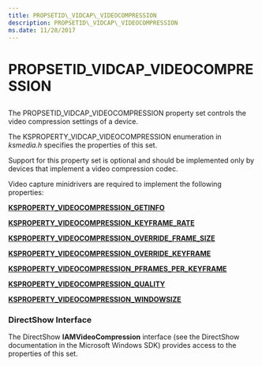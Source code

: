 ```yaml
---
title: PROPSETID\_VIDCAP\_VIDEOCOMPRESSION
description: PROPSETID\_VIDCAP\_VIDEOCOMPRESSION
ms.date: 11/28/2017
---
```


# PROPSETID\_VIDCAP\_VIDEOCOMPRESSION


## <span id="ddk_propsetid_vidcap_videocompression_ks"></span><span id="DDK_PROPSETID_VIDCAP_VIDEOCOMPRESSION_KS"></span>


The PROPSETID\_VIDCAP\_VIDEOCOMPRESSION property set controls the video compression settings of a device.

The KSPROPERTY\_VIDCAP\_VIDEOCOMPRESSION enumeration in *ksmedia.h* specifies the properties of this set.

Support for this property set is optional and should be implemented only by devices that implement a video compression codec.

Video capture minidrivers are required to implement the following properties:

[**KSPROPERTY\_VIDEOCOMPRESSION\_GETINFO**](ksproperty-videocompression-getinfo.md)

[**KSPROPERTY\_VIDEOCOMPRESSION\_KEYFRAME\_RATE**](ksproperty-videocompression-keyframe-rate.md)

[**KSPROPERTY\_VIDEOCOMPRESSION\_OVERRIDE\_FRAME\_SIZE**](ksproperty-videocompression-override-frame-size.md)

[**KSPROPERTY\_VIDEOCOMPRESSION\_OVERRIDE\_KEYFRAME**](ksproperty-videocompression-override-keyframe.md)

[**KSPROPERTY\_VIDEOCOMPRESSION\_PFRAMES\_PER\_KEYFRAME**](ksproperty-videocompression-pframes-per-keyframe.md)

[**KSPROPERTY\_VIDEOCOMPRESSION\_QUALITY**](ksproperty-videocompression-quality.md)

[**KSPROPERTY\_VIDEOCOMPRESSION\_WINDOWSIZE**](ksproperty-videocompression-windowsize.md)

### <span id="directshow_interface"></span><span id="DIRECTSHOW_INTERFACE"></span>DirectShow Interface

The DirectShow **IAMVideoCompression** interface (see the DirectShow documentation in the Microsoft Windows SDK) provides access to the properties of this set.

 

 






